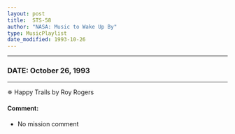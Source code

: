 ```yaml
---
layout: post
title:  STS-58
author: "NASA: Music to Wake Up By"
type: MusicPlaylist
date_modified: 1993-10-26
---
```


----
### DATE: October 26, 1993
----
✵ Happy Trails by Roy Rogers

#### Comment:
* No mission comment
